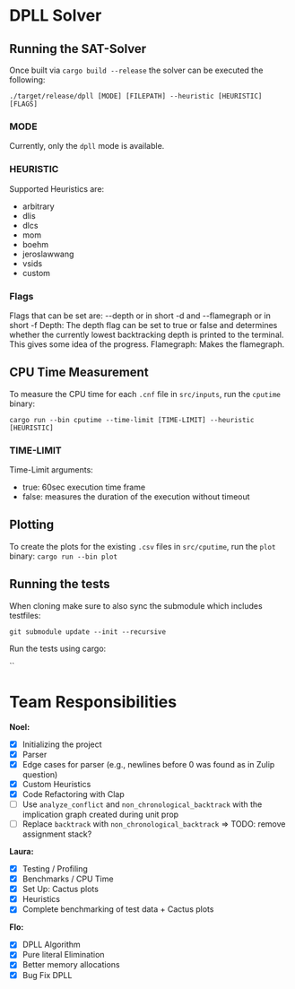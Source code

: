# DPLL Solver

## Running the SAT-Solver

Once built via `cargo build --release` the solver can be executed the following:

`./target/release/dpll [MODE] [FILEPATH] --heuristic [HEURISTIC] [FLAGS]`

### MODE

Currently, only the `dpll` mode is available.

### HEURISTIC

Supported Heuristics are:

- arbitrary
- dlis
- dlcs
- mom
- boehm
- jeroslawwang
- vsids
- custom

### Flags

Flags that can be set are: --depth or in short -d and --flamegraph or in short -f
Depth:
The depth flag can be set to true or false and determines whether the currently lowest backtracking depth is printed to the terminal. This gives some idea of the progress.
Flamegraph:
Makes the flamegraph.

## CPU Time Measurement

To measure the CPU time for each `.cnf` file in `src/inputs`, run the `cputime` binary:

`cargo run --bin cputime --time-limit [TIME-LIMIT] --heuristic [HEURISTIC]`

### TIME-LIMIT

Time-Limit arguments:

- true: 60sec execution time frame
- false: measures the duration of the execution without timeout

## Plotting

To create the plots for the existing `.csv` files in `src/cputime`, run the `plot` binary:
`cargo run --bin plot`

## Running the tests

When cloning make sure to also sync the submodule which includes testfiles:

`git submodule update --init --recursive`

Run the tests using cargo:

``

# Team Responsibilities

**Noel:**

- [x] Initializing the project
- [x] Parser
- [x] Edge cases for parser (e.g., newlines before 0 was found as in Zulip question)
- [x] Custom Heuristics
- [x] Code Refactoring with Clap
- [ ] Use `analyze_conflict` and `non_chronological_backtrack` with the implication graph created during unit prop
- [ ] Replace `backtrack` with `non_chronological_backtrack` => TODO: remove assignment stack?

**Laura:**

- [x] Testing / Profiling
- [x] Benchmarks / CPU Time
- [x] Set Up: Cactus plots
- [x] Heuristics
- [x] Complete benchmarking of test data + Cactus plots

**Flo:**

- [x] DPLL Algorithm
- [x] Pure literal Elimination
- [x] Better memory allocations
- [x] Bug Fix DPLL
